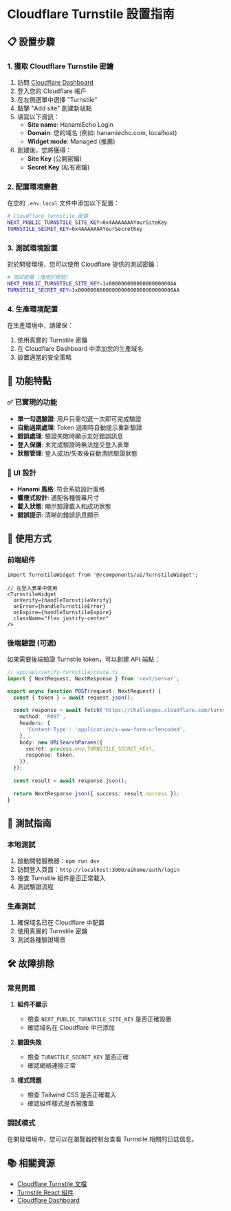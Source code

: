 # Cloudflare Turnstile 設置指南

## 📋 設置步驟

### 1. 獲取 Cloudflare Turnstile 密鑰

1. 訪問 [Cloudflare Dashboard](https://dash.cloudflare.com/)
2. 登入您的 Cloudflare 帳戶
3. 在左側選單中選擇 "Turnstile"
4. 點擊 "Add site" 創建新站點
5. 填寫以下資訊：
   - **Site name**: HanamiEcho Login
   - **Domain**: 您的域名 (例如: hanamiecho.com, localhost)
   - **Widget mode**: Managed (推薦)
6. 創建後，您將獲得：
   - **Site Key** (公開密鑰)
   - **Secret Key** (私有密鑰)

### 2. 配置環境變數

在您的 `.env.local` 文件中添加以下配置：

```bash
# Cloudflare Turnstile 配置
NEXT_PUBLIC_TURNSTILE_SITE_KEY=0x4AAAAAAAYourSiteKey
TURNSTILE_SECRET_KEY=0x4AAAAAAAYourSecretKey
```

### 3. 測試環境設置

對於開發環境，您可以使用 Cloudflare 提供的測試密鑰：

```bash
# 測試密鑰 (僅用於開發)
NEXT_PUBLIC_TURNSTILE_SITE_KEY=1x00000000000000000000AA
TURNSTILE_SECRET_KEY=1x0000000000000000000000000000000AA
```

### 4. 生產環境配置

在生產環境中，請確保：

1. 使用真實的 Turnstile 密鑰
2. 在 Cloudflare Dashboard 中添加您的生產域名
3. 設置適當的安全策略

## 🔧 功能特點

### ✅ 已實現的功能

- **單一勾選驗證**: 用戶只需勾選一次即可完成驗證
- **自動過期處理**: Token 過期時自動提示重新驗證
- **錯誤處理**: 驗證失敗時顯示友好錯誤訊息
- **登入保護**: 未完成驗證時無法提交登入表單
- **狀態管理**: 登入成功/失敗後自動清除驗證狀態

### 🎨 UI 設計

- **Hanami 風格**: 符合系統設計風格
- **響應式設計**: 適配各種螢幕尺寸
- **載入狀態**: 顯示驗證載入和成功狀態
- **錯誤提示**: 清晰的錯誤訊息顯示

## 🚀 使用方式

### 前端組件

```tsx
import TurnstileWidget from '@/components/ui/TurnstileWidget';

// 在登入表單中使用
<TurnstileWidget
  onVerify={handleTurnstileVerify}
  onError={handleTurnstileError}
  onExpire={handleTurnstileExpire}
  className="flex justify-center"
/>
```

### 後端驗證 (可選)

如果需要後端驗證 Turnstile token，可以創建 API 端點：

```typescript
// app/api/verify-turnstile/route.ts
import { NextRequest, NextResponse } from 'next/server';

export async function POST(request: NextRequest) {
  const { token } = await request.json();
  
  const response = await fetch('https://challenges.cloudflare.com/turnstile/v0/siteverify', {
    method: 'POST',
    headers: {
      'Content-Type': 'application/x-www-form-urlencoded',
    },
    body: new URLSearchParams({
      secret: process.env.TURNSTILE_SECRET_KEY!,
      response: token,
    }),
  });
  
  const result = await response.json();
  
  return NextResponse.json({ success: result.success });
}
```

## 📱 測試指南

### 本地測試

1. 啟動開發服務器：`npm run dev`
2. 訪問登入頁面：`http://localhost:3000/aihome/auth/login`
3. 檢查 Turnstile 組件是否正常載入
4. 測試驗證流程

### 生產測試

1. 確保域名已在 Cloudflare 中配置
2. 使用真實的 Turnstile 密鑰
3. 測試各種驗證場景

## 🛠️ 故障排除

### 常見問題

1. **組件不顯示**
   - 檢查 `NEXT_PUBLIC_TURNSTILE_SITE_KEY` 是否正確設置
   - 確認域名在 Cloudflare 中已添加

2. **驗證失敗**
   - 檢查 `TURNSTILE_SECRET_KEY` 是否正確
   - 確認網絡連接正常

3. **樣式問題**
   - 檢查 Tailwind CSS 是否正確載入
   - 確認組件樣式是否被覆蓋

### 調試模式

在開發環境中，您可以在瀏覽器控制台查看 Turnstile 相關的日誌信息。

## 📚 相關資源

- [Cloudflare Turnstile 文檔](https://developers.cloudflare.com/turnstile/)
- [Turnstile React 組件](https://github.com/marsidev/react-turnstile)
- [Cloudflare Dashboard](https://dash.cloudflare.com/)
